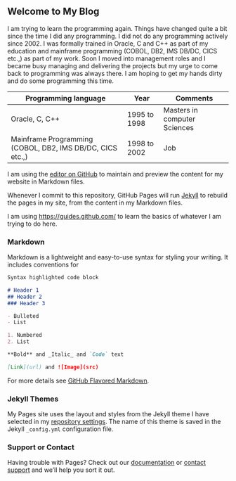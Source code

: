 ## Welcome to My Blog

I am trying to learn the programming again. Things have changed quite a bit since the time I did any programming. I did not do any programming actively since 2002. I was formally trained in Oracle, C and C++ as part of my education and mainframe programming (COBOL, DB2, IMS DB/DC, CICS etc.,) as part of my work. Soon I moved into management roles and I became busy managing and delivering the projects but my urge to come back to programming was always there. I am hoping to get my hands dirty and do some programming this time.

Programming language | Year | Comments
-------------------- | ---- | --------
Oracle, C, C++ | 1995 to 1998 | Masters in computer Sciences
Mainframe Programming (COBOL, DB2, IMS DB/DC, CICS etc.,) | 1998 to 2002 | Job

I am using the [editor on GitHub](https://github.com/pyarravajhala/pyarravajhala.github.io/edit/master/index.md) to maintain and preview the content for my website in Markdown files.

Whenever I commit to this repository, GitHub Pages will run [Jekyll](https://jekyllrb.com/) to rebuild the pages in my site, from the content in my Markdown files.

I am using https://guides.github.com/ to learn the basics of whatever I am trying to do here.

### Markdown

Markdown is a lightweight and easy-to-use syntax for styling your writing. It includes conventions for

```markdown
Syntax highlighted code block

# Header 1
## Header 2
### Header 3

- Bulleted
- List

1. Numbered
2. List

**Bold** and _Italic_ and `Code` text

[Link](url) and ![Image](src)
```

For more details see [GitHub Flavored Markdown](https://guides.github.com/features/mastering-markdown/).

### Jekyll Themes

My Pages site uses the layout and styles from the Jekyll theme I have selected in my [repository settings](https://github.com/pyarravajhala/pyarravajhala.github.io/settings). The name of this theme is saved in the Jekyll `_config.yml` configuration file.

### Support or Contact

Having trouble with Pages? Check out our [documentation](https://help.github.com/categories/github-pages-basics/) or [contact support](https://github.com/contact) and we’ll help you sort it out.
